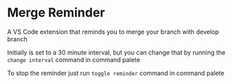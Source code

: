 # Merge Reminder

A VS Code extension that reminds you to merge your branch with develop branch

Initially is set to a 30 minute interval, but you can change that by running the `change interval` command in command palete

To stop the reminder just run `toggle reminder` command in command palete
